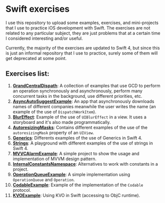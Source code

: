 # Swift exercises

I use this repository to upload some examples, exercises, and mini-projects that I use to practice iOS development with Swift. The exercises are not related to any particular subject, they are just problems that at a certain time I considered interesting and/or useful.  

Currently, the majority of the exercises are updated to Swift 4, but since this is just an informal repository that I use to practice, surely some of them will get deprecated at some point.

## Exercises list:
1. **[GrandCentralDispath](GrandCentralDispatch/)**: A collection of examples that use GCD to perform an operation synchronously and asynchronously, perform many concurrent tasks in the background, use different priorities, etc.
2. **[AsyncAutoSuggestExample](AsyncAutoSuggestExample/)**: An app that asynchronously downloads names of different companies meanwhile the user writes the name (an example of the use of `DispatchWorkItem`).
3. **[BlurEffect](BlurEffect/)**: Example of the use of `UIBlurEffect` in a view. It uses a storyboard and it's also made programmatically.
4. **[AutoresizingMasks](AutoresizingMasks/)**: Contains different examples of the use of the `autoresizingMask` property of an `UIView`.
5. **[Generics](Generics/)**: Differents examples of the use of Generics in Swift 4.
6. **[Strings](Strings/)**: A playground with different examples of the use of strings in Swift 4.
7. **[MVVCAlarmExample](MVVCAlarmExample/)**: A simple project to show the usage and implementation of MVVM design pattern.
8. **[InternalConstantsNamespace](InternalConstantsNamespace/)**: Alternatives to work with constants in a project.
9. **[OperationQueueExample](OperationQueueExample/)**: A simple implementation using `OperationQueue` and `Operation`.
10. **[CodableExample](CodableExample/)**: Example of the implementation of the `Codable` protocol.
11. **[KVOExample](KVOExample/)**: Using KVO in Swift (accessing to ObjC runtime).
